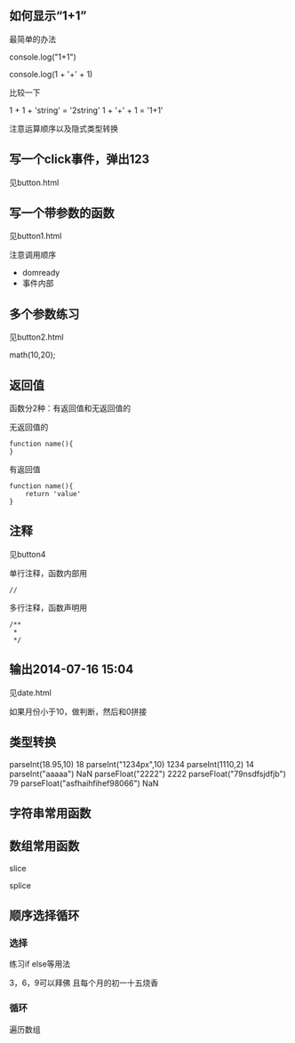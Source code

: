 

## 如何显示“1+1”

最简单的办法

console.log("1+1")

console.log(1 + '+' + 1)


比较一下

1 + 1 + 'string' = '2string'
1 + '+' + 1 	 = '1+1'

注意运算顺序以及隐式类型转换

## 写一个click事件，弹出123

见button.html

## 写一个带参数的函数

见button1.html

注意调用顺序

- domready
- 事件内部

## 多个参数练习

见button2.html

math(10,20);

## 返回值

函数分2种：有返回值和无返回值的


无返回值的

	function name(){
	}

有返回值

	function name(){
		return 'value'
	}




## 注释

见button4


单行注释，函数内部用

	// 

多行注释，函数声明用

	/**
	 *
	 */

## 输出2014-07-16 15:04

见date.html

如果月份小于10，做判断，然后和0拼接


## 类型转换

parseInt(18.95,10)
18
parseInt("1234px",10)
1234
parseInt(1110,2)
14
parseInt("aaaaa")
NaN
parseFloat("2222")
2222
parseFloat("79nsdfsjdfjb")
79
parseFloat("asfhaihfihef98066")
NaN


## 字符串常用函数



## 数组常用函数

slice

splice

## 顺序选择循环

### 选择

练习if else等用法


3，6，9可以拜佛
且每个月的初一十五烧香

### 循环

遍历数组









